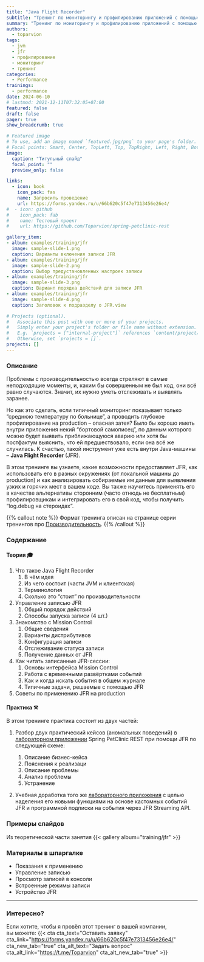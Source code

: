 ```yaml
---
title: "Java Flight Recorder"
subtitle: "Тренинг по мониторингу и профилированию приложений с помощью JFR"
summary: "Тренинг по мониторингу и профилированию приложений с помощью JFR"
authors:
  - toparvion
tags:
  - jvm
  - jfr
  - профилирование
  - мониторинг
  - тренинг
categories:
  - Performance
trainings:
  - performance
date: 2024-06-10
# lastmod: 2021-12-11T07:32:05+07:00
featured: false
draft: false
pager: true
show_breadcrumb: true

# Featured image
# To use, add an image named `featured.jpg/png` to your page's folder.
# Focal points: Smart, Center, TopLeft, Top, TopRight, Left, Right, BottomLeft, Bottom, BottomRight.
image:
  caption: "Титульный слайд"
  focal_point: ""
  preview_only: false

links:
  - icon: book
    icon_pack: fas
    name: Запросить проведение
    url: https://forms.yandex.ru/u/66b620c5f47e7313456e26e4/
#  - icon: github
#    icon_pack: fab
#    name: Тестовый проект
#    url: https://github.com/Toparvion/spring-petclinic-rest

gallery_item:
- album: examples/training/jfr
  image: sample-slide-1.png
  caption: Варианты включения записи JFR
- album: examples/training/jfr
  image: sample-slide-2.png
  caption: Выбор предустановленных настроек записи
- album: examples/training/jfr
  image: sample-slide-3.png
  caption: Вариант порядка действий для записи JFR
- album: examples/training/jfr
  image: sample-slide-4.png
  caption: Заголовок к подразделу о JFR.view

# Projects (optional).
#   Associate this post with one or more of your projects.
#   Simply enter your project's folder or file name without extension.
#   E.g. `projects = ["internal-project"]` references `content/project/deep-learning/index.md`.
#   Otherwise, set `projects = []`.
projects: []
---
```

### Описание

Проблемы с производительностью всегда стреляют в самые неподходящие моменты, и, каким бы совершенным не был код, они всё равно случаются. Значит, их нужно уметь отслеживать и выявлять заранее.

Но как это сделать, если типичный мониторинг показывает только “среднюю температуру по больнице”, а проводить глубокое профилирование на production – опасная затея? Было бы хорошо иметь внутри приложения некий “бортовой самописец”, по данным которого можно будет выявить приближающуюся аварию или хотя бы постфактум выяснить, что ей предшествовало, если она всё же случилась. К счастью, такой инструмент уже есть внутри Java-машины – **Java Flight Recorder** (JFR).

В этом тренинге вы узнаете, какие возможности предоставляет JFR, как использовать его в разных окружениях (от локальной машины до production) и как анализировать собираемые им данные для выявления узких и горячих мест в вашем коде. Вы также научитесь применять его в качестве альтернативы сторонним (часто отнюдь не бесплатным) профилировщикам и интегрировать его в свой код, чтобы получить “log.debug на стероидах”.

{{% callout note %}}
Формат тренинга описан на странице серии тренингов про [Производительность](/training/performance/).
{{% /callout %}}

### Содержание

#### Теория 🎓

1. Что такое Java Flight Recorder
   1. В чём идея
   2. Из чего состоит (части JVM и клиентская)
   3. Терминология
   4. Сколько это “стоит” по производительности
2. Управление записью JFR
   1. Общий порядок действий
   2. Способы запуска записи (4 шт.)
3. Знакомство с Mission Control
   1. Общие сведения
   2. Варианты дистрибутивов
   3. Конфигурация записи
   4. Отслеживание статуса записи
   5. Получение данных от JFR
4. Как читать записанные JFR-сессии:
   1. Основы интерфейса Mission Control
   2. Работа с временными развёртками событий
   3. Как и когда искать события в общем журнале
   4. Типичные задачи, решаемые с помощью JFR
5. Советы по применению JFR на production

#### Практика ⚒️

В этом тренинге практика состоит из двух частей:
1. Разбор двух практический кейсов (аномальных поведений) в [лабораторном приложении](https://github.com/Toparvion/spring-petclinic-rest) Spring PetClinic REST при помощи JFR по следующей схеме:
   1. Описание бизнес-кейса
   2. Пояснения к реализаци
   3. Описание проблемы
   4. Анализ проблемы
   5. Устранение

2. Учебная доработка того же [лабораторного приложения](https://github.com/Toparvion/spring-petclinic-rest) с целью наделения его новыми функциями на основе кастомных событий JFR и программной подписки на события через JFR Streaming API.

### Примеры слайдов
Из теоретической части занятия
{{< gallery album="training/jfr" >}}

### Материалы в шпаргалке

* Показания к применению
* Управление записью
* Просмотр записей в консоли
* Встроенные режимы записи
* Устройство JFR

---

### Интересно?
Если хотите, чтобы я провёл этот тренинг в вашей компании, вы&nbsp;можете:
{{< cta cta_text="Оставить заявку" cta_link="https://forms.yandex.ru/u/66b620c5f47e7313456e26e4/" cta_new_tab="true" cta_alt_text="Задать вопрос" cta_alt_link="https://t.me/Toparvion" cta_alt_new_tab="true" >}}